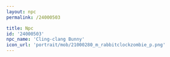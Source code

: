 ```yaml
---
layout: npc
permalink: /24000503

title: Npc
id: '24000503'
npc_name: 'Cling-clang Bunny'
icon_url: 'portrait/mob/21000280_m_rabbitclockzombie_p.png'
---
```

